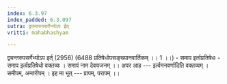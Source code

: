 ```yaml
---
index: 6.3.97
index_padded: 6.3.097
sutra: द्व्यन्तरुपसर्गेभ्योऽप ईत्‌
vritti: mahabhashyam

---
```

 द्व्यन्तरुपसर्गेभ्योऽप इर्त् (2956) (6488 प्रतिषेधोपसङ्ख्यानवार्तिकम् ।। 1 ।।) - समाप इर्त्वप्रतिषेधः - समाप इर्त्वप्रतिषेधो वक्तव्यः । समापं नाम देवयजनम् ।। अपर आह --- इर्त्वमनवर्णादिति वक्तव्यम् । समीपम्, अन्तरीपम् । इह मा भूत् --- प्रापम्, परापम् ।। 